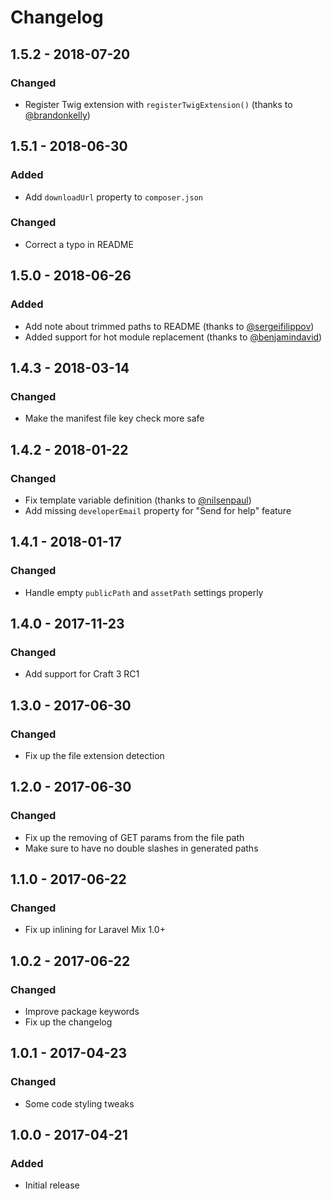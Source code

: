 # Changelog

## 1.5.2 - 2018-07-20
### Changed
- Register Twig extension with `registerTwigExtension()` (thanks to [@brandonkelly](https://github.com/brandonkelly))

## 1.5.1 - 2018-06-30
### Added
- Add `downloadUrl` property to `composer.json`

### Changed
- Correct a typo in README

## 1.5.0 - 2018-06-26
### Added
- Add note about trimmed paths to README (thanks to [@sergeifilippov](https://github.com/sergeifilippov))
- Added support for hot module replacement (thanks to [@benjamindavid](https://github.com/benjamindavid))

## 1.4.3 - 2018-03-14
### Changed
- Make the manifest file key check more safe

## 1.4.2 - 2018-01-22
### Changed
- Fix template variable definition (thanks to [@nilsenpaul](https://github.com/nilsenpaul))
- Add missing `developerEmail` property for "Send for help" feature

## 1.4.1 - 2018-01-17
### Changed
- Handle empty `publicPath` and `assetPath` settings properly

## 1.4.0 - 2017-11-23
### Changed
- Add support for Craft 3 RC1

## 1.3.0 - 2017-06-30
### Changed
- Fix up the file extension detection

## 1.2.0 - 2017-06-30
### Changed
- Fix up the removing of GET params from the file path
- Make sure to have no double slashes in generated paths

## 1.1.0 - 2017-06-22
### Changed
- Fix up inlining for Laravel Mix 1.0+

## 1.0.2 - 2017-06-22
### Changed
- Improve package keywords
- Fix up the changelog

## 1.0.1 - 2017-04-23
### Changed
- Some code styling tweaks

## 1.0.0 - 2017-04-21
### Added
- Initial release
